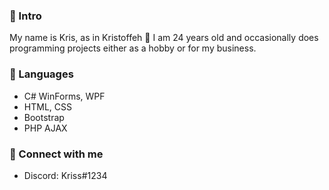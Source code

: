 ### 🤔 Intro
My name is Kris, as in Kristoffeh 👋 I am 24 years old and occasionally does programming projects either as a hobby or for my business.

### 🌱 Languages 
* C# WinForms, WPF
* HTML, CSS
* Bootstrap
* PHP AJAX

### 💬 Connect with me
- Discord: Kriss#1234

<!--
**Kristoffeh/Kristoffeh** is a ✨ _special_ ✨ repository because its `README.md` (this file) appears on your GitHub profile.

Here are some ideas to get you started:

- 🔭 I’m currently working on ...
- 🌱 I’m currently learning ...
- 👯 I’m looking to collaborate on ...
- 🤔 I’m looking for help with ...
- 💬 Ask me about ...
- 📫 How to reach me: ...
- 😄 Pronouns: ...
- ⚡ Fun fact: ...
-->
